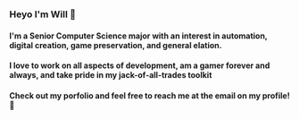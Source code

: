 ### Heyo I'm Will 🍥

#### I'm a Senior Computer Science major with an interest in automation, digital creation, game preservation, and general elation.

#### I love to work on all aspects of development, am a gamer forever and always, and take pride in my jack-of-all-trades toolkit

#### Check out my porfolio and feel free to reach me at the email on my profile! 👹

<!--
**willkoman/willkoman** is a ✨ _special_ ✨ repository because its `README.md` (this file) appears on your GitHub profile.

Here are some ideas to get you started:

- 🔭 I’m currently working on ...
- 🌱 I’m currently learning ...
- 👯 I’m looking to collaborate on ...
- 🤔 I’m looking for help with ...
- 💬 Ask me about ...
- 📫 How to reach me: ...
- 😄 Pronouns: ...
- ⚡ Fun fact: ...
-->
